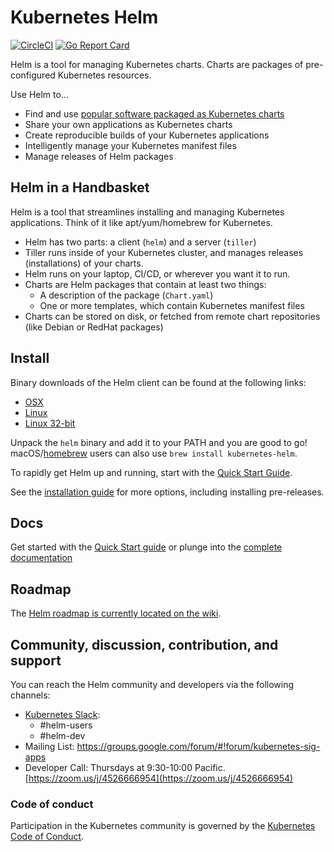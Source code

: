 # Kubernetes Helm

[![CircleCI](https://circleci.com/gh/caicloud/helm.svg?style=svg)](https://circleci.com/gh/caicloud/helm)
[![Go Report Card](https://goreportcard.com/badge/github.com/caicloud/helm)](https://goreportcard.com/report/github.com/caicloud/helm)

Helm is a tool for managing Kubernetes charts. Charts are packages of
pre-configured Kubernetes resources.

Use Helm to...

- Find and use [popular software packaged as Kubernetes charts](https://github.com/kubernetes/charts)
- Share your own applications as Kubernetes charts
- Create reproducible builds of your Kubernetes applications
- Intelligently manage your Kubernetes manifest files
- Manage releases of Helm packages

## Helm in a Handbasket

Helm is a tool that streamlines installing and managing Kubernetes applications.
Think of it like apt/yum/homebrew for Kubernetes.

- Helm has two parts: a client (`helm`) and a server (`tiller`)
- Tiller runs inside of your Kubernetes cluster, and manages releases (installations)
  of your charts.
- Helm runs on your laptop, CI/CD, or wherever you want it to run.
- Charts are Helm packages that contain at least two things:
  - A description of the package (`Chart.yaml`)
  - One or more templates, which contain Kubernetes manifest files
- Charts can be stored on disk, or fetched from remote chart repositories
  (like Debian or RedHat packages)

## Install

Binary downloads of the Helm client can be found at the following links:

- [OSX](https://kubernetes-helm.storage.googleapis.com/helm-v2.4.2-darwin-amd64.tar.gz)
- [Linux](https://kubernetes-helm.storage.googleapis.com/helm-v2.4.2-linux-amd64.tar.gz)
- [Linux 32-bit](https://kubernetes-helm.storage.googleapis.com/helm-v2.4.2-linux-386.tar.gz)

Unpack the `helm` binary and add it to your PATH and you are good to go!
macOS/[homebrew](https://brew.sh/) users can also use `brew install kubernetes-helm`.

To rapidly get Helm up and running, start with the [Quick Start Guide](docs/quickstart.md).

See the [installation guide](docs/install.md) for more options,
including installing pre-releases.

## Docs

Get started with the [Quick Start guide](docs/quickstart.md) or plunge into the [complete documentation](docs/index.md)

## Roadmap

The [Helm roadmap is currently located on the wiki](https://github.com/kubernetes/helm/wiki/Roadmap).

## Community, discussion, contribution, and support

You can reach the Helm community and developers via the following channels:

- [Kubernetes Slack](https://slack.k8s.io):
  - #helm-users
  - #helm-dev
- Mailing List: https://groups.google.com/forum/#!forum/kubernetes-sig-apps
- Developer Call: Thursdays at 9:30-10:00 Pacific. [https://zoom.us/j/4526666954](https://zoom.us/j/4526666954)

### Code of conduct

Participation in the Kubernetes community is governed by the [Kubernetes Code of Conduct](code-of-conduct.md).
